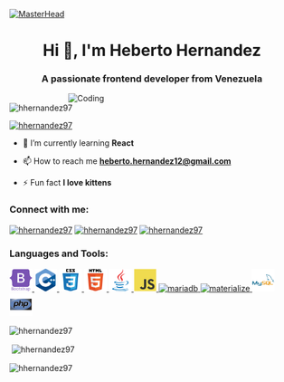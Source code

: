 <!-- ### Hi there 👋


**hhernandez97/hhernandez97** is a ✨ _special_ ✨ repository because its `README.md` (this file) appears on your GitHub profile.

Here are some ideas to get you started:

- 🔭 I’m currently working on ...
- 🌱 I’m currently learning ...
- 👯 I’m looking to collaborate on ...
- 🤔 I’m looking for help with ...
- 💬 Ask me about ...
- 📫 How to reach me: ...
- 😄 Pronouns: ...
- ⚡ Fun fact: ...
-->
[![MasterHead](https://img.wattpad.com/f3f01818ac8f32a0a81e5a41b29dac4e66bd8ab6/68747470733a2f2f73332e616d617a6f6e6177732e636f6d2f776174747061642d6d656469612d736572766963652f53746f7279496d6167652f712d615578336f4d7a31394c34773d3d2d3935313436353532342e313633343164623564366563386162383136313231363036313332342e676966?s=fit&w=720&h=720)](https://www.linkedin.com/in/hhernandez97)
<h1 align="center">Hi 👋, I'm Heberto Hernandez</h1>
<h3 align="center">A passionate frontend developer from Venezuela</h3>
<img align="right" alt="Coding" width="400" src="https://raw.githubusercontent.com/laudep/code-gif-generator/master/docs/img/generating.gif">


<p align="left"> <img src="https://komarev.com/ghpvc/?username=hhernandez97&label=Profile%20views&color=0e75b6&style=flat" alt="hhernandez97" /> </p>

<p align="left"> <a href="https://twitter.com/hhernandez97" target="blank"><img src="https://img.shields.io/twitter/follow/hhernandez97?logo=twitter&style=for-the-badge" alt="hhernandez97" /></a> </p>

- 🌱 I’m currently learning **React**

- 📫 How to reach me **heberto.hernandez12@gmail.com**

- ⚡ Fun fact **I love kittens**

<h3 align="left">Connect with me:</h3>
<p align="left">
<a href="https://twitter.com/hhernandez97" target="blank"><img align="center" src="https://raw.githubusercontent.com/rahuldkjain/github-profile-readme-generator/master/src/images/icons/Social/twitter.svg" alt="hhernandez97" height="30" width="40" /></a>
<a href="https://linkedin.com/in/hhernandez97" target="blank"><img align="center" src="https://raw.githubusercontent.com/rahuldkjain/github-profile-readme-generator/master/src/images/icons/Social/linked-in-alt.svg" alt="hhernandez97" height="30" width="40" /></a>
<a href="https://instagram.com/hhernandez97" target="blank"><img align="center" src="https://raw.githubusercontent.com/rahuldkjain/github-profile-readme-generator/master/src/images/icons/Social/instagram.svg" alt="hhernandez97" height="30" width="40" /></a>
</p>

<h3 align="left">Languages and Tools:</h3>
<p align="left"> <a href="https://getbootstrap.com" target="_blank" rel="noreferrer"> <img src="https://raw.githubusercontent.com/devicons/devicon/master/icons/bootstrap/bootstrap-plain-wordmark.svg" alt="bootstrap" width="40" height="40"/> </a> <a href="https://www.w3schools.com/cpp/" target="_blank" rel="noreferrer"> <img src="https://raw.githubusercontent.com/devicons/devicon/master/icons/cplusplus/cplusplus-original.svg" alt="cplusplus" width="40" height="40"/> </a> <a href="https://www.w3schools.com/css/" target="_blank" rel="noreferrer"> <img src="https://raw.githubusercontent.com/devicons/devicon/master/icons/css3/css3-original-wordmark.svg" alt="css3" width="40" height="40"/> </a> <a href="https://www.w3.org/html/" target="_blank" rel="noreferrer"> <img src="https://raw.githubusercontent.com/devicons/devicon/master/icons/html5/html5-original-wordmark.svg" alt="html5" width="40" height="40"/> </a> <a href="https://www.java.com" target="_blank" rel="noreferrer"> <img src="https://raw.githubusercontent.com/devicons/devicon/master/icons/java/java-original.svg" alt="java" width="40" height="40"/> </a> <a href="https://developer.mozilla.org/en-US/docs/Web/JavaScript" target="_blank" rel="noreferrer"> <img src="https://raw.githubusercontent.com/devicons/devicon/master/icons/javascript/javascript-original.svg" alt="javascript" width="40" height="40"/> </a> <a href="https://mariadb.org/" target="_blank" rel="noreferrer"> <img src="https://www.vectorlogo.zone/logos/mariadb/mariadb-icon.svg" alt="mariadb" width="40" height="40"/> </a> <a href="https://materializecss.com/" target="_blank" rel="noreferrer"> <img src="https://raw.githubusercontent.com/prplx/svg-logos/5585531d45d294869c4eaab4d7cf2e9c167710a9/svg/materialize.svg" alt="materialize" width="40" height="40"/> </a> <a href="https://www.mysql.com/" target="_blank" rel="noreferrer"> <img src="https://raw.githubusercontent.com/devicons/devicon/master/icons/mysql/mysql-original-wordmark.svg" alt="mysql" width="40" height="40"/> </a> <a href="https://www.php.net" target="_blank" rel="noreferrer"> <img src="https://raw.githubusercontent.com/devicons/devicon/master/icons/php/php-original.svg" alt="php" width="40" height="40"/> </a> </p>

<p><img align="center" src="https://github-readme-stats.vercel.app/api/top-langs?username=hhernandez97&show_icons=true&locale=en&layout=compact" alt="hhernandez97" /></p>

<p>&nbsp;<img align="center" src="https://github-readme-stats.vercel.app/api?username=hhernandez97&show_icons=true&locale=en" alt="hhernandez97" /></p>

<p><img align="center" src="https://github-readme-streak-stats.herokuapp.com/?user=hhernandez97&" alt="hhernandez97" /></p>
